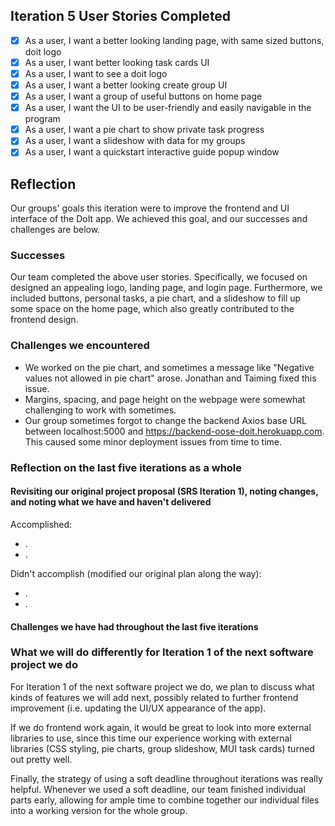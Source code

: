 ## Iteration 5 User Stories Completed
- [x] As a user, I want a better looking landing page, with same sized buttons, doit logo
- [x] As a user, I want better looking task cards UI
- [x] As a user, I want to see a doit logo
- [x] As a user, I want a better looking create group UI
- [x] As a user, I want a group of useful buttons on home page
- [x] As a user, I want the UI to be user-friendly and easily navigable in the program
- [x] As a user, I want a pie chart to show private task progress
- [x] As a user, I want a slideshow with data for my groups
- [x] As a user, I want a quickstart interactive guide popup window

## Reflection

Our groups' goals this iteration were to improve the frontend and UI interface of the DoIt app.
We achieved this goal, and our successes and challenges are below.

### Successes
Our team completed the above user stories.   Specifically, we focused on designed an appealing logo, landing page, and login page. Furthermore, we included buttons, personal tasks, a pie chart, and a slideshow to fill up some space on the home page, which also greatly contributed to the frontend design.

### Challenges we encountered
- We worked on the pie chart, and sometimes a message like "Negative values not allowed in pie chart" arose. Jonathan and Taiming fixed this issue. 
- Margins, spacing, and page height on the webpage were somewhat challenging to work with sometimes.
- Our group sometimes forgot to change the backend Axios base URL between localhost:5000 and https://backend-oose-doit.herokuapp.com. This caused some minor deployment issues from time to time.

### Reflection on the last five iterations as a whole

#### Revisiting our original project proposal (SRS Iteration 1), noting changes, and noting what we have and haven't delivered

Accomplished:
- .
- .

Didn't accomplish (modified our original plan along the way):
- .
- .

#### Challenges we have had throughout the last five iterations


### What we will do differently for Iteration 1 of the next software project we do
For Iteration 1 of the next software project we do, we plan to discuss what kinds of features we will add next, possibly related to further frontend improvement (i.e. updating the UI/UX appearance of the app).

If we do frontend work again, it would be great to look into more external libraries to use, since this time our experience working with external libraries (CSS styling, pie charts, group slideshow, MUI task cards) turned out pretty well.

Finally, the strategy of using a soft deadline throughout iterations was really helpful. Whenever we used a soft deadline, our team finished individual parts early, allowing for ample time to combine together our individual files into a working version for the whole group.